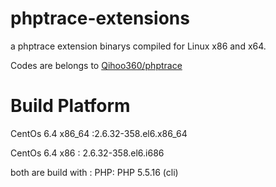 # phptrace-extensions
a phptrace extension binarys compiled for Linux x86 and x64.

Codes are belongs to [Qihoo360/phptrace](https://github.com/Qihoo360/phptrace)

# Build Platform
CentOs 6.4 x86_64 :2.6.32-358.el6.x86_64

CentOs 6.4 x86 : 2.6.32-358.el6.i686

both are build with : 
PHP: PHP 5.5.16 (cli)